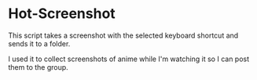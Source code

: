 # Hot-Screenshot
This script takes a screenshot with the selected keyboard shortcut and sends it to a folder.

I used it to collect screenshots of anime while I'm watching it so I can post them to the group.
